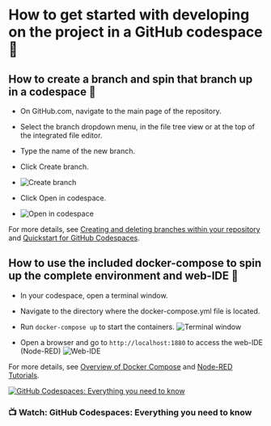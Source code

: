 # How to get started with developing on the project in a GitHub codespace 🚀

## How to create a branch and spin that branch up in a codespace 🌿

- On GitHub.com, navigate to the main page of the repository.
- Select the branch dropdown menu, in the file tree view or at the top of the integrated file editor.
- Type the name of the new branch.
- Click Create branch.
 - ![Create branch](https://docs.github.com/assets/cb-36155/mw-1440/images/help/repository/file-tree-view-branch-dropdown-expanded.webp)

- Click Open in codespace.
- ![Open in codespace](https://docs.github.com/assets/cb-77734/mw-1440/images/help/repository/use-this-template-button.webp)





For more details, see [Creating and deleting branches within your repository](https://docs.github.com/articles/creating-and-deleting-branches-within-your-repository) and [Quickstart for GitHub Codespaces](https://docs.github.com/en/codespaces/getting-started/quickstart).

## How to use the included docker-compose to spin up the complete environment and web-IDE 🐳

- In your codespace, open a terminal window.
- Navigate to the directory where the docker-compose.yml file is located.
- Run `docker-compose up` to start the containers.
![Terminal window](codespace-compose-up.gif)


- Open a browser and go to `http://localhost:1880` to access the web-IDE (Node-RED)
![Web-IDE](open-nodered.gif)

For more details, see [Overview of Docker Compose](https://docs.docker.com/compose/) and [Node-RED Tutorials](https://www.youtube.com/watch?v=3AR432bguOY&list=PLKYvTRORAnx6a9tETvF95o35mykuysuOw   ).


[![GitHub Codespaces: Everything you need to know](https://img.youtube.com/vi/mBsvSFbcujg/0.jpg)](http://www.youtube.com/watch?v=mBsvSFbcujg)

### :tv: Watch: GitHub Codespaces: Everything you need to know
